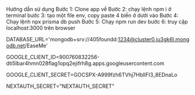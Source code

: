 Hướng dẫn sử dụng
Bước 1: Clone app về
Bước 2: chạy lệnh npm i ở terminal
bước 3: tạo một file env, copy paste 4 biến ở dưới vào
Bước 4: Chạy lệnh npx prisma db push
Bước 5: Chạy npm run dev
bước 6: truy cập localhost:3000 trên browser



DATABASE_URL='mongodb+srv://405foundd:1234@cluster0.ju3gk6l.mongodb.net/EaseMe'

GOOGLE_CLIENT_ID=900760832256-dti5lbar4hmn028flag1opq2ejifrh8g.apps.googleusercontent.com

GOOGLE_CLIENT_SECRET=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

NEXTAUTH_SECRET="NEXTAUTH_SECRET"
